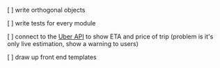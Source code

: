 

[ ] write orthogonal objects

[ ] write tests for every module

[ ] connect to the [Uber API](https://uber.readme.io/docs/v1-estimates-price) to show ETA and price of trip (problem is it's only live estimation, show a warning to users)

[ ] draw up front end templates
